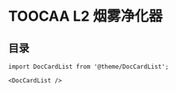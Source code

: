 ﻿---
sidebar_position: 5
sidebar_label: TOOCAA L2烟雾净化器
---
# TOOCAA L2 烟雾净化器
## 目录

```mdx-code-block
import DocCardList from '@theme/DocCardList';

<DocCardList />
